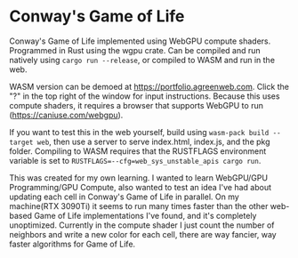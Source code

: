 # Conway's Game of Life
Conway's Game of Life implemented using WebGPU compute shaders. Programmed in Rust using the wgpu crate.
Can be compiled and run natively using ```cargo run --release```, or compiled to WASM and run in the web.

WASM version can be demoed at https://portfolio.agreenweb.com. Click the "?" in the top right of the window for input instructions. Because this uses compute shaders, it requires a browser that supports WebGPU to run (https://caniuse.com/webgpu).

If you want to test this in the web yourself, build using ```wasm-pack build --target web```, then use a server to serve index.html, index.js, and the pkg folder. Compiling to WASM requires that the RUSTFLAGS environment variable is set to ```RUSTFLAGS=--cfg=web_sys_unstable_apis cargo run```.

This was created for my own learning. I wanted to learn WebGPU/GPU Programming/GPU Compute, also wanted to test an idea I've had about updating each cell in Conway's Game of Life in parallel. 
On my machine(RTX 3090Ti) it seems to run many times faster than the other web-based Game of Life implementations I've found, and it's completely unoptimized. 
Currently in the compute shader I just count the number of neighbors and write a new color for each cell, there are way fancier, way faster algorithms for Game of Life.

